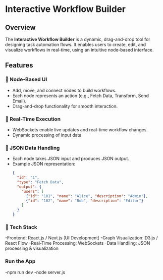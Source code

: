 # Interactive Workflow Builder

## Overview
The **Interactive Workflow Builder** is a dynamic, drag-and-drop tool for designing task automation flows. It enables users to create, edit, and visualize workflows in real-time, using an intuitive node-based interface. 

## Features

### 🔹 Node-Based UI
- Add, move, and connect nodes to build workflows.
- Each node represents an action (e.g., Fetch Data, Transform, Send Email).
- Drag-and-drop functionality for smooth interaction.

### 🔹 Real-Time Execution
- WebSockets enable live updates and real-time workflow changes.
- Dynamic processing of input data.

### 🔹 JSON Data Handling
- Each node takes JSON input and produces JSON output.
- Example JSON representation:
  ```json
  {
    "id": "1",
    "type": "Fetch Data",
    "output": {
      "users": [
        {"id": "101", "name": "Alice", "description": "Admin"},
        {"id": "102", "name": "Bob", "description": "Editor"}
      ]
    }
  }
### 🔧 Tech Stack
-Frontend: React.js / Next.js (UI Development)
-Graph Visualization: D3.js / React Flow
-Real-Time Processing: WebSockets
-Data Handling: JSON processing & visualization

###  Run the App

-npm run dev
-node server.js
